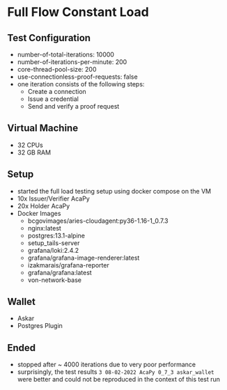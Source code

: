 # Full Flow Constant Load

## Test Configuration
- number-of-total-iterations: 10000
- number-of-iterations-per-minute: 200
- core-thread-pool-size: 200
- use-connectionless-proof-requests: false
- one iteration consists of the following steps:
  - Create a connection
  - Issue a credential
  - Send and verify a proof request
  
## Virtual Machine
- 32 CPUs
- 32 GB RAM

## Setup
- started the full load testing setup using docker compose on the VM
- 10x Issuer/Verifier AcaPy
- 20x Holder AcaPy
- Docker Images
  - bcgovimages/aries-cloudagent:py36-1.16-1_0.7.3
  - nginx:latest                                  
  - postgres:13.1-alpine                          
  - setup_tails-server                            
  - grafana/loki:2.4.2                            
  - grafana/grafana-image-renderer:latest         
  - izakmarais/grafana-reporter                   
  - grafana/grafana:latest                        
  - von-network-base                             

## Wallet
- Askar
- Postgres Plugin


## Ended
- stopped after ~ 4000 iterations due to very poor performance
- surprisingly, the test results `3 08-02-2022 AcaPy 0_7_3 askar_wallet` were better and could not be reproduced in the context of this test run